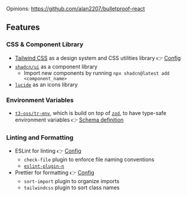 Opinions: https://github.com/alan2207/bulletproof-react

## Features

### CSS & Component Library

- [Tailwind CSS](https://tailwindcss.com/) as a design system and CSS utilities library 👉 [Config](https://github.com/maurogestoso/next-starter/tree/main/tailwind.config.ts)
- [`shadcn/ui`](https://ui.shadcn.com/docs) as a component library
  - Import new components by running `npx shadcn@latest add <component_name>`
- [`lucide`](https://lucide.dev/) as an icons library

### Environment Variables

- [`t3-oss/tr-env`](https://github.com/t3-oss/t3-env), which is build on top of [`zod`](https://zod.dev/), to have type-safe environment variables 👉 [Schema definition](https://github.com/maurogestoso/next-starter/tree/main/src/env.ts)

### Linting and Formatting

- ESLint for linting 👉 [Config](https://github.com/maurogestoso/next-starter/tree/main/.eslintrc.json)
  - `check-file` plugin to enforce file naming conventions
  - [`eslint-plugin-n`](https://www.npmjs.com/package/eslint-plugin-n)
- Prettier for formatting 👉 [Config](https://github.com/maurogestoso/next-starter/tree/main/.prettierrc.json)
  - `sort-import` plugin to organize imports
  - `tailwindcss` plugin to sort class names
